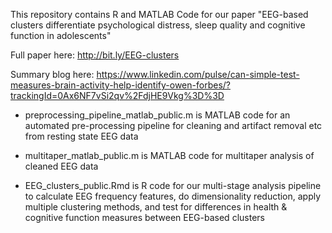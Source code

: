 This repository contains R and MATLAB Code for our paper "EEG-based clusters differentiate psychological distress, sleep quality and cognitive function in adolescents"

Full paper here: http://bit.ly/EEG-clusters

Summary blog here: https://www.linkedin.com/pulse/can-simple-test-measures-brain-activity-help-identify-owen-forbes/?trackingId=0Ax6NF7vSi2qv%2FdjHE9Vkg%3D%3D

* preprocessing_pipeline_matlab_public.m is MATLAB code for an automated pre-processing pipeline for cleaning and artifact removal etc from resting state EEG data

* multitaper_matlab_public.m is MATLAB code for multitaper analysis of cleaned EEG data

* EEG_clusters_public.Rmd is R code for our multi-stage analysis pipeline to calculate EEG frequency features, do dimensionality reduction, apply multiple clustering methods, and test for differences in health & cognitive function measures between EEG-based clusters
